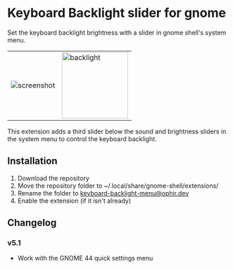 # Keyboard Backlight slider for gnome

Set the keyboard backlight brightness with a slider in gnome shell's system menu.

<table>
<td>
<img alt="screenshot" src="https://user-images.githubusercontent.com/552629/145697318-34865317-37ea-4a8d-8688-8e2d5f69ba15.png" />
<td>
<img alt="backlight" src="https://upload.wikimedia.org/wikipedia/commons/c/c4/Backlit_keyboard.jpg" height=150/>
</table>

This extension adds a third slider below the sound and brightness sliders in the system menu to control the keyboard backlight.
## Installation
1. Download the repository
2. Move the repository folder to ~/.local/share/gnome-shell/extensions/
3. Rename the folder to keyboard-backlight-menu@ophir.dev
4. Enable the extension (if it isn't already)
## Changelog

### v5.1

 - Work with the GNOME 44 quick settings menu
